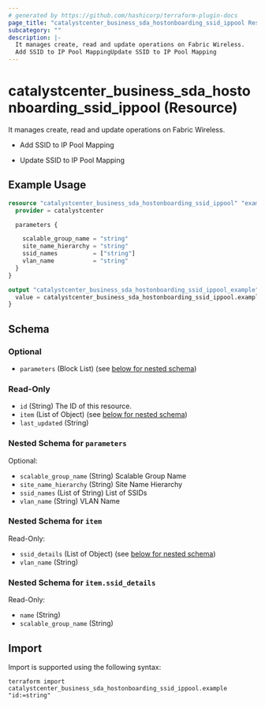 ```yaml
---
# generated by https://github.com/hashicorp/terraform-plugin-docs
page_title: "catalystcenter_business_sda_hostonboarding_ssid_ippool Resource - terraform-provider-catalystcenter"
subcategory: ""
description: |-
  It manages create, read and update operations on Fabric Wireless.
  Add SSID to IP Pool MappingUpdate SSID to IP Pool Mapping
---
```


# catalystcenter_business_sda_hostonboarding_ssid_ippool (Resource)

It manages create, read and update operations on Fabric Wireless.

- Add SSID to IP Pool Mapping

- Update SSID to IP Pool Mapping

## Example Usage

```terraform
resource "catalystcenter_business_sda_hostonboarding_ssid_ippool" "example" {
  provider = catalystcenter

  parameters {

    scalable_group_name = "string"
    site_name_hierarchy = "string"
    ssid_names          = ["string"]
    vlan_name           = "string"
  }
}

output "catalystcenter_business_sda_hostonboarding_ssid_ippool_example" {
  value = catalystcenter_business_sda_hostonboarding_ssid_ippool.example
}
```

<!-- schema generated by tfplugindocs -->
## Schema

### Optional

- `parameters` (Block List) (see [below for nested schema](#nestedblock--parameters))

### Read-Only

- `id` (String) The ID of this resource.
- `item` (List of Object) (see [below for nested schema](#nestedatt--item))
- `last_updated` (String)

<a id="nestedblock--parameters"></a>
### Nested Schema for `parameters`

Optional:

- `scalable_group_name` (String) Scalable Group Name
- `site_name_hierarchy` (String) Site Name Hierarchy
- `ssid_names` (List of String) List of SSIDs
- `vlan_name` (String) VLAN Name


<a id="nestedatt--item"></a>
### Nested Schema for `item`

Read-Only:

- `ssid_details` (List of Object) (see [below for nested schema](#nestedobjatt--item--ssid_details))
- `vlan_name` (String)

<a id="nestedobjatt--item--ssid_details"></a>
### Nested Schema for `item.ssid_details`

Read-Only:

- `name` (String)
- `scalable_group_name` (String)

## Import

Import is supported using the following syntax:

```shell
terraform import catalystcenter_business_sda_hostonboarding_ssid_ippool.example "id:=string"
```
